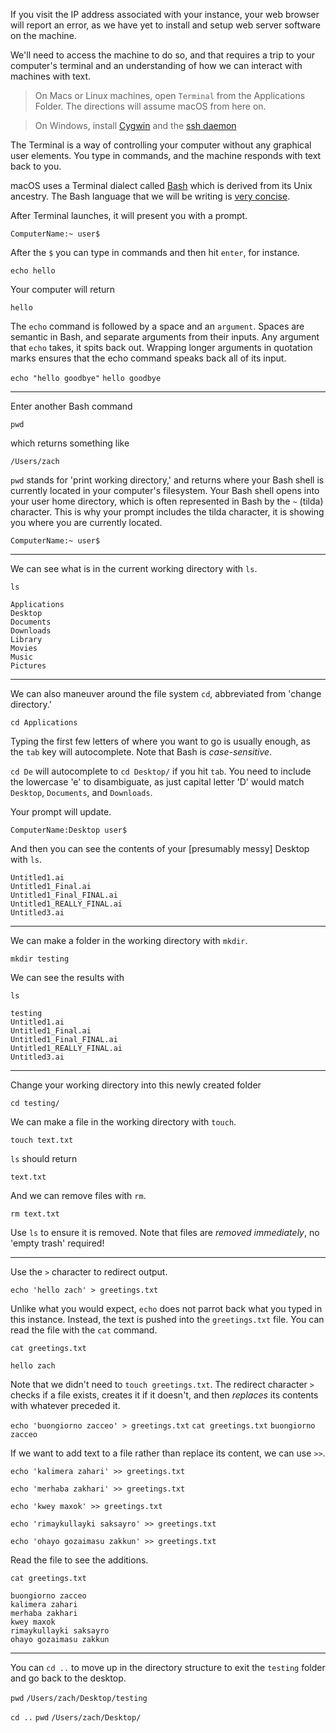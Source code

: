 If you visit the IP address associated with your instance, your web browser will report an error, as we have yet to install and setup web server software on the machine.

We'll need to access the machine to do so, and that requires a trip to your computer's terminal and an understanding of how we can interact with machines with text.

> On Macs or Linux machines, open `Terminal` from the Applications Folder. The directions will assume macOS from here on.

> On Windows, install [Cygwin](https://www.cygwin.com) and the [ssh daemon](http://www.howtogeek.com/howto/41560/how-to-get-ssh-command-line-access-to-windows-7-using-cygwin/)

The Terminal is a way of controlling your computer without any graphical user elements. You type in commands, and the machine responds with text back to you.

macOS uses a Terminal dialect called [Bash](https://en.wikipedia.org/wiki/Bash_(Unix_shell)) which is derived from its Unix ancestry. The Bash language that we will be writing is [very concise](http://ss64.com/bash/).

After Terminal launches, it will present you with a prompt.

```
ComputerName:~ user$ 
```

After the `$` you can type in commands and then hit `enter`, for instance.

`echo hello`

Your computer will return

`hello`

The `echo` command is followed by a space and an `argument`. Spaces are semantic in Bash, and separate arguments from their inputs. Any argument that `echo` takes, it spits back out. Wrapping longer arguments in quotation marks ensures that the echo command speaks back all of its input.

 `echo "hello goodbye"`
 `hello goodbye`
 
-----
 
Enter another Bash command 

`pwd` 

which returns something like

`/Users/zach`

`pwd` stands for 'print working directory,' and returns where your Bash shell is currently located in your computer's filesystem. Your Bash shell opens into your user home directory, which is often represented in Bash by the `~` (tilda) character. This is why your prompt includes the tilda character, it is showing you where you are currently located.

`ComputerName:~ user$ `

-----

We can see what is in the current working directory with `ls`.

`ls`

```
Applications
Desktop
Documents
Downloads
Library
Movies
Music
Pictures
```

-----

We can also maneuver around the file system `cd`, abbreviated from 'change directory.'

`cd Applications`

Typing the first few letters of where you want to go is usually enough, as the `tab` key will autocomplete. Note that Bash is *case-sensitive*.

`cd De` will autocomplete to `cd Desktop/` if you hit `tab`. You need to include the lowercase 'e' to disambiguate, as just capital letter 'D' would match `Desktop`, `Documents`, and `Downloads`.

Your prompt will update.

`ComputerName:Desktop user$` 

And then you can see the contents of your [presumably messy] Desktop with `ls`.

```
Untitled1.ai
Untitled1_Final.ai
Untitled1_Final_FINAL.ai
Untitled1_REALLY_FINAL.ai
Untitled3.ai
```

-----

We can make a folder in the working directory with `mkdir`.

`mkdir testing`

We can see the results with

`ls`

```
testing
Untitled1.ai
Untitled1_Final.ai
Untitled1_Final_FINAL.ai
Untitled1_REALLY_FINAL.ai
Untitled3.ai
```

-----

Change your working directory into this newly created folder

`cd testing/`

We can make a file in the working directory with `touch`.

`touch text.txt`

`ls` should return

`text.txt`

And we can remove files with `rm`.

`rm text.txt`

Use `ls` to ensure it is removed. Note that files are *removed immediately*, no 'empty trash' required!

-----

Use the `>` character to redirect output. 

`echo 'hello zach' > greetings.txt`

Unlike what you would expect, `echo` does not parrot back what you typed in this instance. Instead, the text is pushed into the `greetings.txt` file. You can read the file with the `cat` command.

`cat greetings.txt`

`hello zach`

Note that we didn't need to `touch greetings.txt`. The redirect character `>` checks if a file exists, creates it if it doesn't, and then *replaces* its contents with whatever preceded it. 

`echo 'buongiorno zacceo' > greetings.txt`
`cat greetings.txt`
`buongiorno zacceo`

If we want to add text to a file rather than replace its content, we can use `>>`.

`echo 'kalimera zahari' >> greetings.txt`

`echo 'merhaba zakhari' >> greetings.txt`

`echo 'kwey maxok' >> greetings.txt`

`echo 'rimaykullayki saksayro' >> greetings.txt`

`echo 'ohayo gozaimasu zakkun' >> greetings.txt`

Read the file to see the additions.

`cat greetings.txt`
```
buongiorno zacceo
kalimera zahari
merhaba zakhari
kwey maxok
rimaykullayki saksayro
ohayo gozaimasu zakkun
```

-----

You can `cd ..` to move up in the directory structure to exit the `testing` folder and go back to the desktop.

`pwd`
`/Users/zach/Desktop/testing`

`cd ..`
`pwd`
`/Users/zach/Desktop/`
